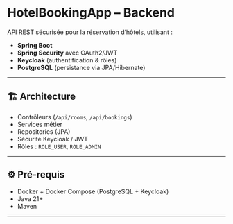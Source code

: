 # HotelBookingApp – Backend

API REST sécurisée pour la réservation d’hôtels, utilisant :

- **Spring Boot**
- **Spring Security** avec OAuth2/JWT
- **Keycloak** (authentification & rôles)
- **PostgreSQL** (persistance via JPA/Hibernate)

---

## 🏗️ Architecture

- Contrôleurs (`/api/rooms`, `/api/bookings`)
- Services métier
- Repositories (JPA)
- Sécurité Keycloak / JWT
- Rôles : `ROLE_USER`, `ROLE_ADMIN`

---

## ⚙️ Pré-requis

- Docker + Docker Compose (PostgreSQL + Keycloak)
- Java 21+
- Maven

---